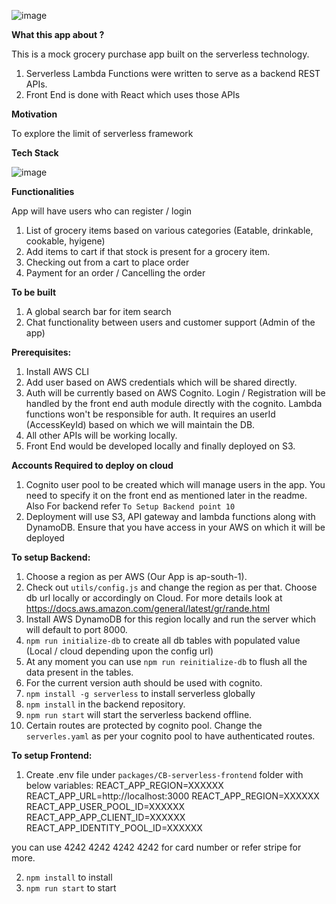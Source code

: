 ![image](https://media.giphy.com/media/1sw6syoMDm6QEu9Stk/giphy.gif)

**What this app about ?**

This is a mock grocery purchase app built on the serverless technology.

1. Serverless Lambda Functions were written to serve as a backend REST APIs.
2. Front End is done with React which uses those APIs

**Motivation**

To explore the limit of serverless framework

**Tech Stack**

![image](http://awscomputeblogmedia.s3.amazonaws.com/zombie_high_level_architecture_of_survivor_serverless_chat_app.png)

**Functionalities**

App will have users who can register / login

1. List of grocery items based on various categories (Eatable, drinkable, cookable, hyigene)
2. Add items to cart if that stock is present for a grocery item.
3. Checking out from a cart to place order
4. Payment for an order / Cancelling the order

**To be built**
1. A global search bar for item search
2. Chat functionality between users and customer support (Admin of the app)

**Prerequisites:**

1. Install AWS CLI
2. Add user based on AWS credentials which will be shared directly.
3. Auth will be currently based on AWS Cognito. Login / Registration will be handled by the front end auth module directly with the cognito. Lambda functions won't be responsible for auth. It requires an userId (AccessKeyId) based on which we will maintain the DB.
4. All other APIs will be working locally.
5. Front End would be developed locally and finally deployed on S3.

**Accounts Required to deploy on cloud**

1. Cognito user pool to be created which will manage users in the app. You need to specify it on the front end as mentioned later in the readme. Also For backend refer ```To Setup Backend point 10 ```
2. Deployment will use S3, API gateway and lambda functions along with DynamoDB. Ensure that you have access in your AWS on which it will be deployed

**To setup Backend:**
1. Choose a region as per AWS (Our App is ap-south-1).
2. Check out ```utils/config.js``` and change the region as per that. Choose db url locally or accordingly on Cloud. For more details look at https://docs.aws.amazon.com/general/latest/gr/rande.html
3. Install AWS DynamoDB for this region locally and run the server which will default to port 8000.
4. ```npm run initialize-db``` to create all db tables with populated value (Local / cloud depending upon the config url)
5. At any moment you can use  ```npm run reinitialize-db``` to flush all the data present in the tables.
6. For the current version auth should be used with cognito.
7. ```npm install -g serverless``` to install serverless globally
8. ```npm install``` in the backend repository.
9. ```npm run start``` will start the serverless backend offline.
10. Certain routes are protected by cognito pool. Change the `serverles.yaml` as per your cognito pool to have authenticated routes.

**To setup Frontend:**
1. Create .env file under ```packages/CB-serverless-frontend``` folder with below variables:
REACT_APP_REGION=XXXXXX
REACT_APP_URL=http://localhost:3000
REACT_APP_REGION=XXXXXX
REACT_APP_USER_POOL_ID=XXXXXX
REACT_APP_APP_CLIENT_ID=XXXXXX
REACT_APP_IDENTITY_POOL_ID=XXXXXX

you can use 4242 4242 4242 4242 for card number or refer stripe for more.

2. ```npm install``` to install
3. ```npm run start``` to start
